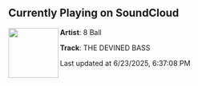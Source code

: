 ## Currently Playing on SoundCloud

[<img align="left" width="100" src="https://i1.sndcdn.com/artworks-ukw2YxXxqDe9-0-t500x500.jpg">](https://soundcloud.com/absolute_records/the-devined-bass?in=saxurn/sets/rerender)

**Artist**: 8 Ball 

**Track**: THE DEVINED BASS

Last updated at 6/23/2025, 6:37:08 PM

